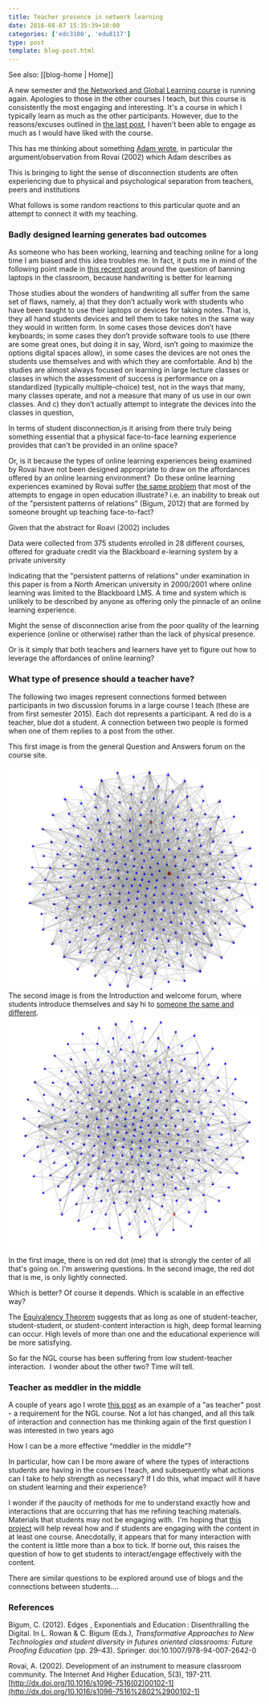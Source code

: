 ```yaml
---
title: Teacher presence in network learning
date: 2016-08-07 15:35:39+10:00
categories: ['edc3100', 'edu8117']
type: post
template: blog-post.html
---
```


See also: [[blog-home | Home]]

A new semester and [the Networked and Global Learning course](https://netgl.wordpress.com/) is running again. Apologies to those in the other courses I teach, but this course is consistently the most engaging and interesting. It's a course in which I typically learn as much as the other participants. However, due to the reasons/excuses outlined in [the last post](/blog2/2016/08/07/open-educational-practice-the-boring-way-and-more-interesting-ways/), I haven't been able to engage as much as I would have liked with the course.

This has me thinking about something [Adam wrote](https://adamngl.wordpress.com/2016/07/25/community-influences-on-learner-identity/), in particular the argument/observation from Rovai (2002) which Adam describes as

This is bringing to light the sense of disconnection students are often experiencing due to physical and psychological separation from teachers, peers and institutions

What follows is some random reactions to this particular quote and an attempt to connect it with my teaching.

### Badly designed learning generates bad outcomes

As someone who has been working, learning and teaching online for a long time I am biased and this idea troubles me. In fact, it puts me in mind of the following point made in [this recent post](http://techist.mcclurken.org/learning/on-not-banning-laptops-in-the-classroom/) around the question of banning laptops in the classroom, because handwriting is better for learning

Those studies about the wonders of handwriting all suffer from the same set of flaws, namely, a) that they don’t actually work with students who have been taught to use their laptops or devices for taking notes. That is, they all hand students devices and tell them to take notes in the same way they would in written form. In some cases those devices don’t have keyboards; in some cases they don’t provide software tools to use (there are some great ones, but doing it in say, Word, isn’t going to maximize the options digital spaces allow), in some cases the devices are not ones the students use themselves and with which they are comfortable. And b) the studies are almost always focused on learning in large lecture classes or classes in which the assessment of success is performance on a standardized (typically multiple-choice) test, not in the ways that many, many classes operate, and not a measure that many of us use in our own classes. And c) they don’t actually attempt to integrate the devices into the classes in question,

In terms of student disconnection,is it arising from there truly being something essential that a physical face-to-face learning experience provides that can't be provided in an online space?

Or, is it because the types of online learning experiences being examined by Rovai have not been designed appropriate to draw on the affordances offered by an online learning environment?  Do these online learning experiences examined by Rovai suffer [the same problem](/blog2/2016/08/07/open-educational-practice-the-boring-way-and-more-interesting-ways/) that most of the attempts to engage in open education illustrate? i.e. an inability to break out of the "persistent patterns of relations" (Bigum, 2012) that are formed by someone brought up teaching face-to-fact?

Given that the abstract for Roavi (2002) includes

Data were collected from 375 students enrolled in 28 different courses, offered for graduate credit via the Blackboard e-learning system by a private university

Indicating that the "persistent patterns of relations" under examination in this paper is from a North American university in 2000/2001 where online learning was limited to the Blackboard LMS. A time and system which is unlikely to be described by anyone as offering only the pinnacle of an online learning experience.

Might the sense of disconnection arise from the poor quality of the learning experience (online or otherwise) rather than the lack of physical presence.

Or is it simply that both teachers and learners have yet to figure out how to leverage the affordances of online learning?

### What type of presence should a teacher have?

The following two images represent connections formed between participants in two discussion forums in a large course I teach (these are from first semester 2015). Each dot represents a participant. A red do is a teacher, blue dot a student. A connection between two people is formed when one of them replies to a post from the other.

This first image is from the general Question and Answers forum on the course site.

[![Forum network map](images/28785208716_9f67a515ef_z.jpg)](https://www.flickr.com/photos/david_jones/28785208716/in/dateposted-public/ "Forum network map") The second image is from the Introduction and welcome forum, where students introduce themselves and say hi to [someone the same and different](/blog2/2014/02/18/looking-for-a-new-icebreaker-for-edc3100/). [![Screen Shot 2016-08-07 at 3.01.34 pm](images/28740284661_5409fdf321_z.jpg)](https://www.flickr.com/photos/david_jones/28740284661/in/dateposted-public/ "Screen Shot 2016-08-07 at 3.01.34 pm")

In the first image, there is on red dot (me) that is strongly the center of all that's going on. I'm answering questions. In the second image, the red dot that is me, is only lightly connected.

Which is better? Of course it depends. Which is scalable in an effective way?

The [Equivalency Theorem](http://equivalencytheorem.info/?page_id=2) suggests that as long as one of student-teacher, student-student, or student-content interaction is high, deep formal learning can occur. High levels of more than one and the educational experience will be more satisfying.

So far the NGL course has been suffering from low student-teacher interaction.  I wonder about the other two? Time will tell.

### Teacher as meddler in the middle

A couple of years ago I wrote [this post](/blog2/2014/07/27/me-as-a-teacher/) as an example of a "as teacher" post - a requirement for the NGL course. Not a lot has changed, and all this talk of interaction and connection has me thinking again of the first question I was interested in two years ago

How I can be a more effective “meddler in the middle”?

In particular, how can I be more aware of where the types of interactions students are having in the courses I teach, and subsequently what actions can I take to help strength as necessary? If I do this, what impact will it have on student learning and their experience?

I wonder if the paucity of methods for me to understand exactly how and interactions that are occurring that has me refining teaching materials. Materials that students may not be engaging with.  I'm hoping that [this project](/blog2/2016/08/07/how-and-why-do-people-use-the-moodle-book-module/) will help reveal how and if students are engaging with the content in at least one course. Anecdotally, it appears that for many interaction with the content is little more than a box to tick. If borne out, this raises the question of how to get students to interact/engage effectively with the content.

There are similar questions to be explored around use of blogs and the connections between students....

### References

Bigum, C. (2012). Edges , Exponentials and Education : Disenthralling the Digital. In L. Rowan & C. Bigum (Eds.), _Transformative Approaches to New Technologies and student diversity in futures oriented classrooms: Future Proofing Education_ (pp. 29–43). Springer. doi:10.1007/978-94-007-2642-0

Rovai, A. (2002). Development of an instrument to measure classroom community. The Internet And Higher Education, 5(3), 197-211. [http://dx.doi.org/10.1016/s1096-7516(02)00102-1](http://dx.doi.org/10.1016/s1096-7516%2802%2900102-1)